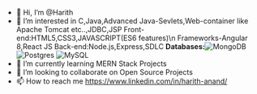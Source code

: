 - 👋 Hi, I’m @Harith
- 👀 I’m interested in C,Java,Advanced Java-Sevlets,Web-container like Apache Tomcat etc..,JDBC,JSP 
    Front-end:HTML5,CSS3,JAVASCRIPT(ES6 features)\n
    Frameworks-Angular 8,React JS
    Back-end:Node.js,Express,SDLC
    **Databases:**![MongoDB](https://img.shields.io/badge/MongoDB-%234ea94b.svg?style=for-the-badge&logo=mongodb&logoColor=white) ![Postgres](https://img.shields.io/badge/postgres-%23316192.svg?style=for-the-badge&logo=postgresql&logoColor=white) ![MySQL](https://img.shields.io/badge/mysql-%2300f.svg?style=for-the-badge&logo=mysql&logoColor=white)
- 🌱 I’m currently learning MERN Stack Projects
- 💞️ I’m looking to collaborate on Open Source Projects
- 📫 How to reach me https://www.linkedin.com/in/harith-anand/

<!---
harith-bechkam/harith-bechkam is a ✨ special ✨ repository because its `README.md` (this file) appears on your GitHub profile.
You can click the Preview link to take a look at your changes.
--->
